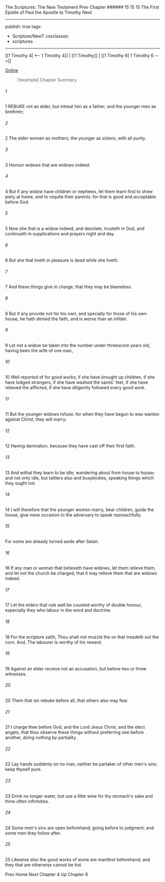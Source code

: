 The Scriptures: The New Testament
Prev
Chapter ###### 15
15 15 The First Epistle of Paul the Apostle to Timothy
Next

---
publish: true
tags:
  - Scripture/NewT
cssclasses:
  - scriptures
---
[[1 Timothy 4| <-- 1 Timothy 4]] | [[1 Timothy]] | [[1 Timothy 6| 1 Timothy 6 -->]]

[Online](https://churchofjesuschrist.org/study/scriptures/nt/1-tim/5?lang=eng)

>[!example] Chapter Summary
>
###### 1
1 REBUKE not an elder, but intreat him as a father; and the younger men as brethren;
###### 2
2 The elder women as mothers; the younger as sisters, with all purity.
###### 3
3 Honour widows that are widows indeed.
###### 4
4 But if any widow have children or nephews, let them learn first to shew piety at home, and to requite their parents: for that is good and acceptable before God.
###### 5
5 Now she that is a widow indeed, and desolate, trusteth in God, and continueth in supplications and prayers night and day.
###### 6
6 But she that liveth in pleasure is dead while she liveth.
###### 7
7 And these things give in charge, that they may be blameless.
###### 8
8 But if any provide not for his own, and specially for those of his own house, he hath denied the faith, and is worse than an infidel.
###### 9
9 Let not a widow be taken into the number under threescore years old, having been the wife of one man,
###### 10
10 Well reported of for good works; if she have brought up children, if she have lodged strangers, if she have washed the saints' feet, if she have relieved the afflicted, if she have diligently followed every good work.
###### 11
11 But the younger widows refuse: for when they have begun to wax wanton against Christ, they will marry;
###### 12
12 Having damnation, because they have cast off their first faith.
###### 13
13 And withal they learn to be idle, wandering about from house to house; and not only idle, but tattlers also and busybodies, speaking things which they ought not.
###### 14
14 I will therefore that the younger women marry, bear children, guide the house, give none occasion to the adversary to speak reproachfully.
###### 15
For some are already turned aside after Satan.
###### 16
16 If any man or woman that believeth have widows, let them relieve them, and let not the church be charged; that it may relieve them that are widows indeed.
###### 17
17 Let the elders that rule well be counted worthy of double honour, especially they who labour in the word and doctrine.
###### 18
18 For the scripture saith, Thou shalt not muzzle the ox that treadeth out the corn. And, The labourer is worthy of his reward.
###### 19
19 Against an elder receive not an accusation, but before two or three witnesses.
###### 20
20 Them that sin rebuke before all, that others also may fear.
###### 21
21 I charge thee before God, and the Lord Jesus Christ, and the elect angels, that thou observe these things without preferring one before another, doing nothing by partiality.
###### 22
22 Lay hands suddenly on no man, neither be partaker of other men's sins: keep thyself pure.
###### 23
23 Drink no longer water, but use a little wine for thy stomach's sake and thine often infirmities.
###### 24
24 Some men's sins are open beforehand, going before to judgment; and some men they follow after.
###### 25
25 Likewise also the good works of some are manifest beforehand; and they that are otherwise cannot be hid.

Prev
Home
Next
Chapter 4
Up
Chapter 6



